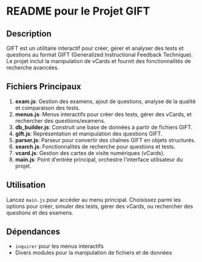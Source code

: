 # README pour le Projet GIFT

## Description
GIFT est un utilitaire interactif pour créer, gérer et analyser des tests et questions au format GIFT (Generalized Instructional Feedback Technique). Le projet inclut la manipulation de vCards et fournit des fonctionnalités de recherche avancées.

## Fichiers Principaux
1. **exam.js**: Gestion des examens, ajout de questions, analyse de la qualité et comparaison des tests.
2. **menus.js**: Menus interactifs pour créer des tests, gérer des vCards, et rechercher des questions/examens.
3. **db_builder.js**: Construit une base de données à partir de fichiers GIFT.
4. **gift.js**: Représentation et manipulation des questions GIFT.
5. **parser.js**: Parseur pour convertir des chaînes GIFT en objets structurés.
6. **search.js**: Fonctionnalités de recherche pour questions et tests.
7. **vcard.js**: Gestion des cartes de visite numériques (vCards).
8. **main.js**: Point d'entrée principal, orchestre l'interface utilisateur du projet.

## Utilisation
Lancez `main.js` pour accéder au menu principal. Choisissez parmi les options pour créer, simuler des tests, gérer des vCards, ou rechercher des questions et des examens.

## Dépendances
- `inquirer` pour les menus interactifs
- Divers modules pour la manipulation de fichiers et de données
